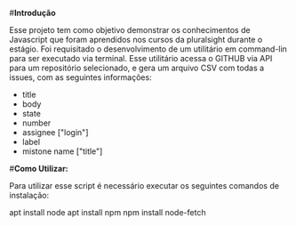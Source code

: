 #__Introdução__

Esse projeto tem como objetivo demonstrar os conhecimentos de Javascript que foram aprendidos nos cursos da pluralsight durante o estágio. Foi requisitado o desenvolvimento de um utilitário em command-lin para ser executado via terminal. Esse utilitário acessa o GITHUB via API para um repositório selecionado, e gera um arquivo CSV com todas a issues, com as seguintes informações: 

- title
- body
- state
- number
- assignee ["login"]
- label 
- mistone name ["title"]

#__Como Utilizar:__

Para utilizar esse script é necessário executar os seguintes comandos de instalação:

apt install node
apt install npm
npm install node-fetch